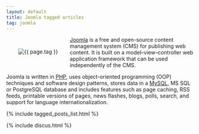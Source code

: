 ```yaml
---
layout: default
title: Joomla tagged articles
tag: joomla
---
```


<div style="float: left; margin: 2.0rem;">
	<img src="/public/images/{{ page.tag }}.png" style="max-width: 10rem;" alt="{{ page.tag }}" />
</div>

[Joomla](http://www.joomla.org/) is a free and open-source content management system (CMS) for publishing web content. It is built on a model–view–controller web application framework that can be used independently of the CMS.

Joomla is written in [PHP](/tag/php), uses object-oriented programming (OOP) techniques and software design patterns, stores data in a [MySQL](/tag/mysql), MS SQL or PostgreSQL database and includes features such as page caching, RSS feeds, printable versions of pages, news flashes, blogs, polls, search, and support for language internationalization.


{% include tagged_posts_list.html %}

{% include discus.html %}
